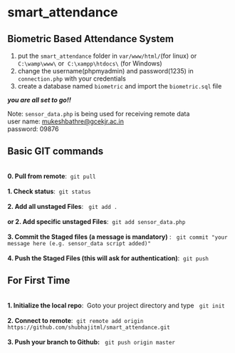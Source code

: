 # smart_attendance
## Biometric Based Attendance System<br>
1. put the `smart_attendance` folder in `var/www/html/`(for linux) or &nbsp; `C:\wamp\www\` or &nbsp;`C:\xampp\htdocs\` (for Windows)<br>
2. change the username(phpmyadmin) and password(1235) in `connection.php` with your credentials<br>
3. create a database named `biometric` and import the `biometric.sql` file<br>

**_you are all set to go!!_**<br>

Note: `sensor_data.php` is being used for receiving remote data <br>
user name: mukeshbathre@gcekjr.ac.in <br>
password: 09876<br>

## Basic GIT commands
<br>**0. Pull from remote**:&nbsp; `git pull`<br>
<br>**1. Check status**: &nbsp;`git status` <br>
<br>**2. Add all unstaged Files**: &nbsp; `git add .` <br>
<br>**or 2. Add specific unstaged Files**:&nbsp;  `git add sensor_data.php` <br>
<br>**3. Commit the Staged files (a message is mandatory)** : &nbsp; `git commit "your message here (e.g. sensor_data script added)"` <br>
<br>**4. Push the Staged Files (this will ask for authentication)**:&nbsp;  `git push` <br>

## For First Time
<br>**1. Initialize the local repo**:&nbsp; Goto your project directory and type &nbsp;  `git init` <br>
<br>**2. Connect to remote**:&nbsp;  `git remote add origin https://github.com/shubhajitml/smart_attendance.git` <br>
<br>**3. Push your branch to Github:** &nbsp;  `git push origin master` <br>
